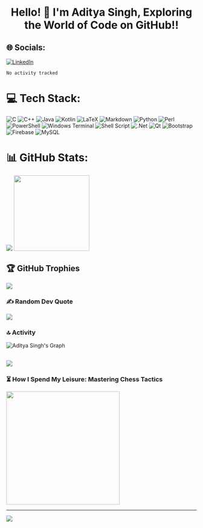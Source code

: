 <h1 align="center">Hello! 👋 I'm Aditya Singh, Exploring the World of Code on GitHub!!</h1>

## 🌐 Socials:
[![LinkedIn](https://img.shields.io/badge/LinkedIn-%230077B5.svg?logo=linkedin&logoColor=white)](https://linkedin.com/in/adityasingh26062003)
<!---![Codeforces Badge](https://codeforces-readme-stats.vercel.app/api/badge?username=adi_2606)-->

<!--START_SECTION:waka-->

```txt
No activity tracked
```

<!--END_SECTION:waka-->

# 💻 Tech Stack:
![C](https://img.shields.io/badge/c-%2300599C.svg?style=for-the-badge&logo=c&logoColor=white) ![C++](https://img.shields.io/badge/c++-%2300599C.svg?style=for-the-badge&logo=c%2B%2B&logoColor=white) ![Java](https://img.shields.io/badge/java-%23ED8B00.svg?style=for-the-badge&logo=openjdk&logoColor=white) ![Kotlin](https://img.shields.io/badge/kotlin-%237F52FF.svg?style=for-the-badge&logo=kotlin&logoColor=white) ![LaTeX](https://img.shields.io/badge/latex-%23008080.svg?style=for-the-badge&logo=latex&logoColor=white) ![Markdown](https://img.shields.io/badge/markdown-%23000000.svg?style=for-the-badge&logo=markdown&logoColor=white) ![Python](https://img.shields.io/badge/python-3670A0?style=for-the-badge&logo=python&logoColor=ffdd54) ![Perl](https://img.shields.io/badge/perl-%2339457E.svg?style=for-the-badge&logo=perl&logoColor=white) ![PowerShell](https://img.shields.io/badge/PowerShell-%235391FE.svg?style=for-the-badge&logo=powershell&logoColor=white) ![Windows Terminal](https://img.shields.io/badge/Windows%20Terminal-%234D4D4D.svg?style=for-the-badge&logo=windows-terminal&logoColor=white) ![Shell Script](https://img.shields.io/badge/shell_script-%23121011.svg?style=for-the-badge&logo=gnu-bash&logoColor=white) ![.Net](https://img.shields.io/badge/.NET-5C2D91?style=for-the-badge&logo=.net&logoColor=white) ![Qt](https://img.shields.io/badge/Qt-%23217346.svg?style=for-the-badge&logo=Qt&logoColor=white) ![Bootstrap](https://img.shields.io/badge/bootstrap-%238511FA.svg?style=for-the-badge&logo=bootstrap&logoColor=white) ![Firebase](https://img.shields.io/badge/Firebase-039BE5?style=for-the-badge&logo=Firebase&logoColor=white) ![MySQL](https://img.shields.io/badge/mysql-%2300000f.svg?style=for-the-badge&logo=mysql&logoColor=white)


# 📊 GitHub Stats:
<!---![Aditya Singh's Stats](https://github-readme-stats.vercel.app/api?username=aditya26062003&show_icons=true&theme=aura_dark)--->
![](http://github-profile-summary-cards.vercel.app/api/cards/stats?username=aditya26062003&theme=aura_dark)
<img src="https://raw.githubusercontent.com/mayankchaudhary26/Cool-Readme-ideas/master/data/octocat/daftpunktocat-thomas.gif" height="200px" width="200px" />

## 🏆 GitHub Trophies
![](https://github-profile-trophy.vercel.app/?username=aditya26062003&theme=radical&no-frame=false&no-bg=false&margin-w=4)

### ✍️ Random Dev Quote
![](https://quotes-github-readme.vercel.app/api?type=horizontal&theme=radical)

### 🔝 Activity
![Aditya Singh's Graph](https://github-readme-activity-graph.vercel.app/graph?username=aditya26062003&custom_title=Aditya's%20GitHub%20Activity%20Graph&bg_color=0D1117&color=7F3FBF&line=7F3FBF&point=7F3FBF&area_color=FFFFFF&title_color=FFFFFF&area=true)
<br><br>

![](https://github-readme-stats.vercel.app/api/top-langs/?username=aditya26062003&hide_progress=true&theme=aura_dark)



### ⏳ How I Spend My Leisure: Mastering Chess Tactics
<img src='https://media1.tenor.com/m/bNqc1hW5QGwAAAAC/camp-here-and-there-camp-here-%26-there.gif' style="height: 300px;"/>

---
[![](https://visitcount.itsvg.in/api?id=aditya26062003&icon=0&color=0)](https://visitcount.itsvg.in)

<!-- Proudly created with GPRM ( https://gprm.itsvg.in ) -->
